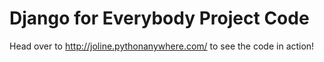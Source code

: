 # Django for Everybody Project Code
Head over to http://joline.pythonanywhere.com/ to see the code in action!
